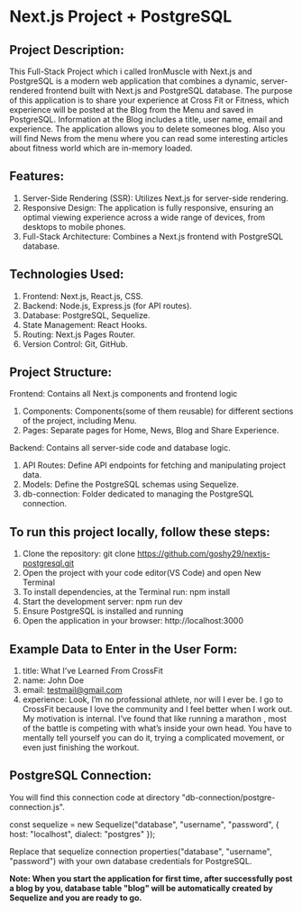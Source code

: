 # Next.js Project + PostgreSQL
## Project Description:
This Full-Stack Project which i called IronMuscle with Next.js and PostgreSQL is a modern web application that combines a dynamic, server-rendered frontend built with Next.js and PostgreSQL database. Тhe purpose of this application is to share your experience at Cross Fit or Fitness, which experience will be posted at the Blog from the Menu and saved in PostgreSQL. Information at the Blog includes a title, user name, email and experience. The application allows you to delete someones blog. Also you will find News from the menu where you can read some interesting articles about fitness world which are in-memory loaded.

## Features:
1. Server-Side Rendering (SSR): Utilizes Next.js for server-side rendering.
2. Responsive Design: The application is fully responsive, ensuring an optimal viewing experience across a wide range of devices, from desktops to mobile phones.  
3. Full-Stack Architecture: Combines a Next.js frontend with PostgreSQL database.

## Technologies Used:
1. Frontend: Next.js, React.js, CSS.
2. Backend: Node.js, Express.js (for API routes).
3. Database: PostgreSQL, Sequelize.
4. State Management: React Hooks.
5. Routing: Next.js Pages Router.
6. Version Control: Git, GitHub.

## Project Structure:
Frontend: Contains all Next.js components and frontend logic
 1. Components: Components(some of them reusable) for different sections of the project, including Menu.
 2. Pages: Separate pages for Home, News, Blog and Share Experience.

Backend: Contains all server-side code and database logic.
 1. API Routes: Define API endpoints for fetching and manipulating project data.
 2. Models: Define the PostgreSQL schemas using Sequelize.
 3. db-connection: Folder dedicated to managing the PostgreSQL connection.

## To run this project locally, follow these steps:
1. Clone the repository: git clone https://github.com/goshy29/nextjs-postgresql.git
2. Open the project with your code editor(VS Code) and open New Terminal
3. To install dependencies, at the Terminal run: npm install
4. Start the development server: npm run dev
5. Ensure PostgreSQL is installed and running
6. Open the application in your browser: http://localhost:3000

## Example Data to Enter in the User Form: 
1. title: What I’ve Learned From CrossFit
2. name: John Doe
3. email: testmail@gmail.com
4. experience: Look, I’m no professional athlete, nor will I ever be. I go to CrossFit because I love the community and I feel better when I work out. My motivation is internal. I’ve found that like running a marathon , most of the battle is competing with what’s inside your own head. You have to mentally tell yourself you can do it, trying a complicated movement, or even just finishing the workout.

## PostgreSQL Connection:
You will find this connection code at directory "db-connection/postgre-connection.js".

const sequelize = new Sequelize("database", "username", "password", {
    host: "localhost",
    dialect: "postgres"
});

Replace that sequelize connection properties("database", "username", "password") with your own database credentials for PostgreSQL.

**Note: When you start the application for first time, after successfully post a blog by you, database table "blog" will be automatically created by Sequelize and you are ready to go.**
